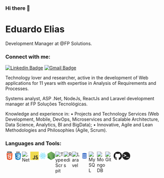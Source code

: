 ### Hi there 👋

# Eduardo Elias

Development Manager at @FP Solutions.

### Connect with me:
<!-- [![Twitter Badge](https://img.shields.io/badge/-@eduardo-6633cc?style=flat-square&labelColor=6633cc&logo=twitter&logoColor=white&link=https://twitter.com/eduardo)](https://twitter.com/eduardo)  -->
[![Linkedin Badge](https://img.shields.io/badge/-Eduardo%20Elias-6633cc?style=flat-square&logo=Linkedin&logoColor=white&link=https://www.linkedin.com/in/eliaseduardo/)](https://www.linkedin.com/in/eliaseduardo/) 
[![Gmail Badge](https://img.shields.io/badge/-eduardo.eliasap@gmail.com-6633cc?style=flat-square&logo=Gmail&logoColor=white&link=mailto:eduardo.eliasap@gmail.com)](mailto:eduardo.eliasap@gmail.com)

<!-- Enthusiast of the best web & mobile development technologies. -->

Technology lover and researcher, active in the development of Web applications for 11 years with expertise in Analysis of Requirements and Processes.

Systems analyst, ASP .Net, NodeJs, ReactJs and Laravel development manager at FP Soluções Tecnológicas.

Knowledge and experience in:
• Projects and Technology Services (Web Development, Mobile, DevOps, Microservices and Scalable Architecture, Data Science, Analytics, BI and BigData);
• Innovative, Agile and Lean Methodologies and Philosophies (Agile, Scrum).

### Languages and Tools:

<img align="left" alt="HTML5" width="26px" src="https://raw.githubusercontent.com/github/explore/80688e429a7d4ef2fca1e82350fe8e3517d3494d/topics/html/html.png" />
<img align="left" alt="CSS3" width="26px" src="https://raw.githubusercontent.com/github/explore/80688e429a7d4ef2fca1e82350fe8e3517d3494d/topics/css/css.png" />
<img align="left" alt=".Net" width="26px" src="https://w0.pngwave.com/png/328/221/c-programming-language-logo-microsoft-visual-studio-net-framework-javascript-icon-png-clip-art.png" />
<img align="left" alt="JavaScript" width="26px" src="https://raw.githubusercontent.com/github/explore/80688e429a7d4ef2fca1e82350fe8e3517d3494d/topics/javascript/javascript.png" />
<img align="left" alt="React" width="26px" src="https://raw.githubusercontent.com/github/explore/80688e429a7d4ef2fca1e82350fe8e3517d3494d/topics/react/react.png" />
<img align="left" alt="Node.js" width="26px" src="https://raw.githubusercontent.com/github/explore/80688e429a7d4ef2fca1e82350fe8e3517d3494d/topics/nodejs/nodejs.png" />
<img align="left" alt="TypeScrpit" width="26px" src="https://i0.wp.com/www.ericksegaar.com/wp-content/uploads/2017/11/Typescript_logo.png?fit=496%2C496&ssl=1" />
<img align="left" alt="Redis" width="26px" src="https://cdn4.iconfinder.com/data/icons/redis-2/1451/Untitled-2-512.png" />
<img align="left" alt="Laravel" width="26px" src="https://cdn.iconscout.com/icon/free/png-256/laravel-226015.png" />
<img align="left" alt="SQL" width="26px" src="https://raw.githubusercontent.com/github/explore/80688e429a7d4ef2fca1e82350fe8e3517d3494d/topics/sql/sql.png" />
<img align="left" alt="MySQL" width="26px" src="https://findicons.com/files/icons/977/rrze/720/database_mysql.png" />
<img align="left" alt="MongoDB" width="26px" src="https://w7.pngwing.com/pngs/241/983/png-transparent-mongodb-nosql-database-computer-icons-others-leaf-grass-fruit.png" />
<img align="left" alt="Git" width="26px" src="https://upload.wikimedia.org/wikipedia/commons/thumb/3/3f/Git_icon.svg/1200px-Git_icon.svg.png" />
<img align="left" alt="GitHub" width="26px" src="https://raw.githubusercontent.com/github/explore/78df643247d429f6cc873026c0622819ad797942/topics/github/github.png" />
<img align="left" alt="Terminal" width="26px" src="https://raw.githubusercontent.com/github/explore/80688e429a7d4ef2fca1e82350fe8e3517d3494d/topics/terminal/terminal.png" />


<!-- "Nothing in this world beats good old persistence. Talent does not surpass. Nothing more common than talented failures. Genius does not overcome. Unrecognized geniuses is practically a cliche. Education does not exceed. The world is full of educated fools. Persistence and determination alone are powerful." -->



<!--
**eduardoeliasap/eduardoeliasap** is a ✨ _special_ ✨ repository because its `README.md` (this file) appears on your GitHub profile.

Here are some ideas to get you started:

- 🔭 I’m currently working on ...
- 🌱 I’m currently learning ...
- 👯 I’m looking to collaborate on ...
- 🤔 I’m looking for help with ...
- 💬 Ask me about ...
- 📫 How to reach me: ...
- 😄 Pronouns: ...
- ⚡ Fun fact: ...
-->
